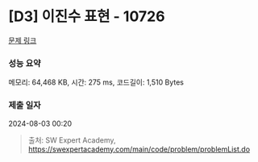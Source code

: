 # [D3] 이진수 표현 - 10726 

[문제 링크](https://swexpertacademy.com/main/code/problem/problemDetail.do?contestProbId=AXRSXf_a9qsDFAXS) 

### 성능 요약

메모리: 64,468 KB, 시간: 275 ms, 코드길이: 1,510 Bytes

### 제출 일자

2024-08-03 00:20



> 출처: SW Expert Academy, https://swexpertacademy.com/main/code/problem/problemList.do